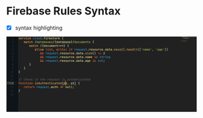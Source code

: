# Firebase Rules Syntax
- [x] syntax highlighting 

![highlighting screenshot](Snipaste_2021-09-02_11-47-00.png)